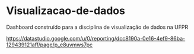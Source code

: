 # Visualizacao-de-dados
Dashboard construído para a disciplina de visualização de dados na UFPR

https://datastudio.google.com/u/0/reporting/dcc8190a-0e16-4ef9-86ba-129439121aff/page/p_e8uvmws7pc
